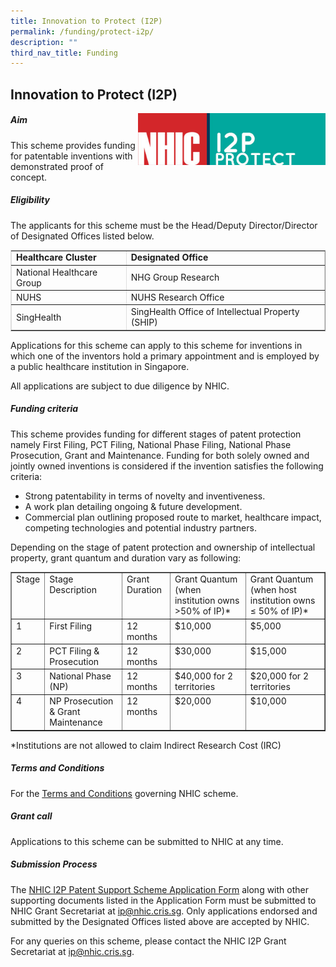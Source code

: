 ```yaml
---
title: Innovation to Protect (I2P)
permalink: /funding/protect-i2p/
description: ""
third_nav_title: Funding
---
```

Innovation to Protect (I2P)
---------------------------

<img src="/images/Funding/logo_i2p.jpg" style="width:300px" align="right">

##### Aim

This scheme provides funding for patentable inventions with demonstrated proof of concept.

##### Eligibility

The applicants for this scheme must be the Head/Deputy Director/Director of Designated Offices listed below.

<table style="max-width: 100%; background-color: transparent; border-collapse: collapse; border-spacing: 0px; padding: 0px; margin: 10px 0px; width: 855.125px; border-width: 1px; border-color: rgb(222, 222, 222);" cellpadding="10" border="1"><tbody><tr><td><strong style="font-weight: bold;">Healthcare Cluster</strong></td><td><strong style="font-weight: bold;">Designated Office</strong></td></tr><tr><td>National Healthcare Group</td><td>NHG Group Research</td></tr><tr><td>NUHS</td><td>NUHS Research Office</td></tr><tr><td>SingHealth</td><td>SingHealth Office of Intellectual Property (SHIP)</td></tr></tbody></table>

Applications for this scheme can apply to this scheme for inventions in which one of the inventors hold a primary appointment and is employed by a public healthcare institution in Singapore.

All applications are subject to due diligence by NHIC.

##### Funding criteria

This scheme provides funding for different stages of patent protection namely First Filing, PCT Filing, National Phase Filing, National Phase Prosecution, Grant and Maintenance. Funding for both solely owned and jointly owned inventions is considered if the invention satisfies the following criteria:

*   Strong patentability in terms of novelty and inventiveness.
*   A work plan detailing ongoing &amp; future development.
*   Commercial plan outlining proposed route to market, healthcare impact, competing technologies and potential industry partners.

Depending on the stage of patent protection and ownership of intellectual property, grant quantum and duration vary as following:

<table style="max-width: 100%; background-color: transparent; border-collapse: collapse; border-spacing: 0px; padding: 0px; margin: 10px 0px; width: 855.125px;" cellpadding="10" border="1"><tbody><tr><td style="vertical-align: top;">Stage</td><td style="vertical-align: top;">Stage Description</td><td style="vertical-align: top;">Grant Duration</td><td style="vertical-align: top;">Grant Quantum (when institution owns &gt;50% of IP)*</td><td style="vertical-align: top;">Grant Quantum (when host institution owns ≤ 50% of IP)*</td></tr><tr><td style="vertical-align: top;">1</td><td style="vertical-align: top;">First Filing</td><td style="vertical-align: top;">12 months</td><td style="vertical-align: top;">$10,000</td><td style="vertical-align: top;">$5,000</td></tr><tr><td style="vertical-align: top;">2</td><td style="vertical-align: top;">PCT Filing &amp; Prosecution</td><td style="vertical-align: top;">12 months</td><td style="vertical-align: top;">$30,000</td><td style="vertical-align: top;">$15,000</td></tr><tr><td style="vertical-align: top;">3</td><td style="vertical-align: top;">National Phase (NP)</td><td style="vertical-align: top;">12 months</td><td style="vertical-align: top;">$40,000 for 2 territories</td><td style="vertical-align: top;">$20,000 for 2 territories</td></tr><tr><td style="vertical-align: top;">4</td><td style="vertical-align: top;">NP Prosecution &amp; Grant Maintenance</td><td style="vertical-align: top;">12 months</td><td style="vertical-align: top;">$20,000</td><td style="vertical-align: top;">$10,000</td></tr></tbody></table>

\*Institutions are not allowed to claim Indirect Research Cost (IRC)

##### Terms and Conditions

For the&nbsp;[Terms and Conditions](http://www.nmrc.gov.sg/downloads)&nbsp;governing NHIC scheme.

##### Grant call

Applications to this scheme can be submitted to NHIC at any time.

##### Submission Process

The&nbsp;[NHIC I2P Patent Support Scheme Application Form](https://for.sg/nhic-i2p)&nbsp;along with other supporting documents listed in the Application Form must be submitted to NHIC Grant Secretariat at&nbsp;[ip@nhic.cris.sg](mailto:ip@nhic.cris.sg). Only applications endorsed and submitted by the Designated Offices listed above are accepted by NHIC.

For any queries on this scheme, please contact the NHIC I2P Grant Secretariat at&nbsp;[ip@nhic.cris.sg](mailto:ip@nhic.cris.sg).